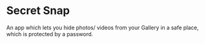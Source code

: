 # Secret Snap
 An app which lets you hide photos/ videos from your Gallery in a safe place, which is protected by a password.
